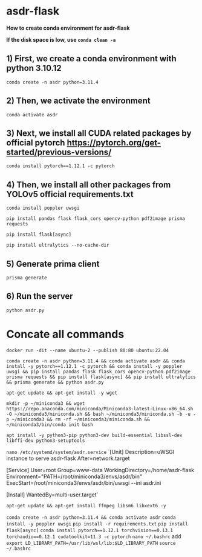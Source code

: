 # asdr-flask

**How to create conda environment for asdr-flask**

**If the disk space is low, use `conda clean -a`**

## 1) First, we create a conda environment with python 3.10.12

`conda create -n asdr python=3.11.4`

## 2) Then, we activate the environment

`conda activate asdr`

## 3) Next, we install all CUDA related packages by official pytorch https://pytorch.org/get-started/previous-versions/

`conda install pytorch==1.12.1 -c pytorch`

## 4) Then, we install all other packages from YOLOv5 official requirements.txt

`conda install poppler uwsgi`

`pip install pandas flask flask_cors opencv-python pdf2image prisma requests`

`pip install flask[async]`

`pip install ultralytics --no-cache-dir`

## 5) Generate prima client

`prisma generate`

## 6) Run the server

`python asdr.py`

# Concate all commands

`docker run -dit --name ubuntu-2 --publish 80:80 ubuntu:22.04`

`conda create -n asdr python=3.11.4 && conda activate asdr && conda install -y pytorch==1.12.1 -c pytorch && conda install -y poppler uwsgi && pip install pandas flask flask_cors opencv-python pdf2image prisma requests && pip install flask[async] && pip install ultralytics && prisma generate && python asdr.py`

`apt-get update && apt-get install -y wget`

`mkdir -p ~/miniconda3 && wget https://repo.anaconda.com/miniconda/Miniconda3-latest-Linux-x86_64.sh -O ~/miniconda3/miniconda.sh && bash ~/miniconda3/miniconda.sh -b -u -p ~/miniconda3 && rm -rf ~/miniconda3/miniconda.sh && ~/miniconda3/bin/conda init bash`

`apt install -y python3-pip python3-dev build-essential libssl-dev libffi-dev python3-setuptools`

`nano /etc/systemd/system/asdr.service`
`[Unit]
Description=uWSGI instance to serve asdr-flask
After=network.target

[Service]
User=root
Group=www-data
WorkingDirectory=/home/asdr-flask
Environment="PATH=/root/miniconda3/envs/asdr/bin"
ExecStart=/root/miniconda3/envs/asdr/bin/uwsgi --ini asdr.ini

[Install]
WantedBy=multi-user.target`

`apt-get update && apt-get install ffmpeg libsm6 libxext6 -y`

`conda create -n asdr python=3.11.4 && conda activate asdr`
`conda install -y poppler uwsgi`
`pip install -r requirements.txt`
`pip install flask[async]`
`conda install pytorch==1.12.1 torchvision==0.13.1 torchaudio==0.12.1 cudatoolkit=11.3 -c pytorch`
`nano ~/.bashrc`
add `export LD_LIBRARY_PATH=/usr/lib/wsl/lib:$LD_LIBRARY_PATH`
`source ~/.bashrc`
